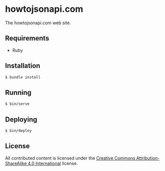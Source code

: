 # howtojsonapi.com

The howtojsonapi.com web site.

## Requirements

- Ruby

## Installation

```bash
$ bundle install
```

## Running

```bash
$ bin/serve
```

## Deploying

```bash
$ bin/deploy
```

## License

All contributed content is licensed under the [Creative Commons Attribution-ShareAlike 4.0 International](https://creativecommons.org/licenses/by-sa/4.0/) license.
